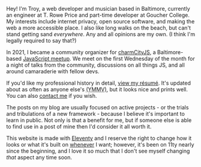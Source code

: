Hey! I'm Troy, a web developer and musician based in Baltimore, currently an engineer at T. Rowe Price and part-time developer at Goucher College. My interests include internet privacy, open source software, and making the web a more accessible place. I also like long walks on the beach, but can't stand getting sand _everywhere_. Any and all opinions are my own. (I think I'm legally required to say that?)

In 2021, I became a community organizer for [charmCityJS](https://charmcityjs.org/), a Baltimore-based [JavaScript meetup](https://www.meetup.com/charmcityjs/). We meet on the first Wednesday of the month for a night of talks from the community, discussions on all things JS, and all around camaraderie with fellow devs.

If you'd like my professional history in detail, [view my résumé](https://resume.troyv.dev/). It's updated about as often as anyone else's <abbr title="Your mileage may vary">(YMMV)</abbr>, but it looks nice and prints well. You can also [contact me](/contact/) if you wish.

The posts on my blog are usually focused on active projects - or the trials and tribulations of a new framework - because I believe it's important to learn in public. Not only is that a benefit for me, but if someone else is able to find use in a post of mine then I'd consider it all worth it.

This website is made with [Eleventy](https://www.11ty.dev/) and I reserve the right to change how it looks or what it's built on [whenever][1] I want; however, it's been on 11ty nearly since the beginning, and I love it so much that I don't see myself changing _that_ aspect any time soon.

[1]: https://ethanmarcotte.com/wrote/let-a-website-be-a-worry-stone/ "See: this blog by Ethan Marcotte"
